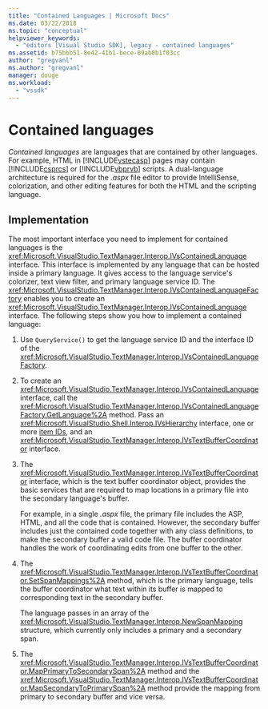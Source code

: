 ```yaml
---
title: "Contained Languages | Microsoft Docs"
ms.date: 03/22/2018
ms.topic: "conceptual"
helpviewer_keywords:
  - "editors [Visual Studio SDK], legacy - contained languages"
ms.assetid: b75bbb51-8e42-41b1-bece-09ab0b1f03cc
author: "gregvanl"
ms.author: "gregvanl"
manager: douge
ms.workload:
  - "vssdk"
---
```

# Contained languages

*Contained languages* are languages that are contained by other languages. For example, HTML in [!INCLUDE[vstecasp](../code-quality/includes/vstecasp_md.md)] pages may contain [!INCLUDE[csprcs](../data-tools/includes/csprcs_md.md)] or [!INCLUDE[vbprvb](../code-quality/includes/vbprvb_md.md)] scripts. A dual-language architecture is required for the *.aspx* file editor to provide IntelliSense, colorization, and other editing features for both the HTML and the scripting language.

## Implementation

The most important interface you need to implement for contained languages is the <xref:Microsoft.VisualStudio.TextManager.Interop.IVsContainedLanguage> interface. This interface is implemented by any language that can be hosted inside a primary language. It gives access to the language service's colorizer, text view filter, and primary language service ID. The <xref:Microsoft.VisualStudio.TextManager.Interop.IVsContainedLanguageFactory> enables you to create an <xref:Microsoft.VisualStudio.TextManager.Interop.IVsContainedLanguage> interface. The following steps show you how to implement a contained language:

1.  Use `QueryService()` to get the language service ID and the interface ID of the <xref:Microsoft.VisualStudio.TextManager.Interop.IVsContainedLanguageFactory>.

2.  To create an <xref:Microsoft.VisualStudio.TextManager.Interop.IVsContainedLanguage> interface, call the <xref:Microsoft.VisualStudio.TextManager.Interop.IVsContainedLanguageFactory.GetLanguage%2A> method. Pass an <xref:Microsoft.VisualStudio.Shell.Interop.IVsHierarchy> interface, one or more [item IDs](<xref:Microsoft.VisualStudio.VSConstants.VSITEMID>), and an <xref:Microsoft.VisualStudio.TextManager.Interop.IVsTextBufferCoordinator> interface.

3.  The <xref:Microsoft.VisualStudio.TextManager.Interop.IVsTextBufferCoordinator> interface, which is the text buffer coordinator object, provides the basic services that are required to map locations in a primary file into the secondary language's buffer.

     For example, in a single *.aspx* file, the primary file includes the ASP, HTML, and all the code that is contained. However, the secondary buffer includes just the contained code together with any class definitions, to make the secondary buffer a valid code file. The buffer coordinator handles the work of coordinating edits from one buffer to the other.

4.  The <xref:Microsoft.VisualStudio.TextManager.Interop.IVsTextBufferCoordinator.SetSpanMappings%2A> method, which is the primary language, tells the buffer coordinator what text within its buffer is mapped to corresponding text in the secondary buffer.

     The language passes in an array of the <xref:Microsoft.VisualStudio.TextManager.Interop.NewSpanMapping> structure, which currently only includes a primary and a secondary span.

5.  The <xref:Microsoft.VisualStudio.TextManager.Interop.IVsTextBufferCoordinator.MapPrimaryToSecondarySpan%2A> method and the <xref:Microsoft.VisualStudio.TextManager.Interop.IVsTextBufferCoordinator.MapSecondaryToPrimarySpan%2A> method provide the mapping from primary to secondary buffer and vice versa.